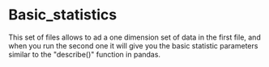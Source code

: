 # Basic_statistics

This set of files allows to ad a one dimension set of data in the first file, and when you run the second one it will give you the basic statistic parameters similar to the "describe()" function in pandas.
